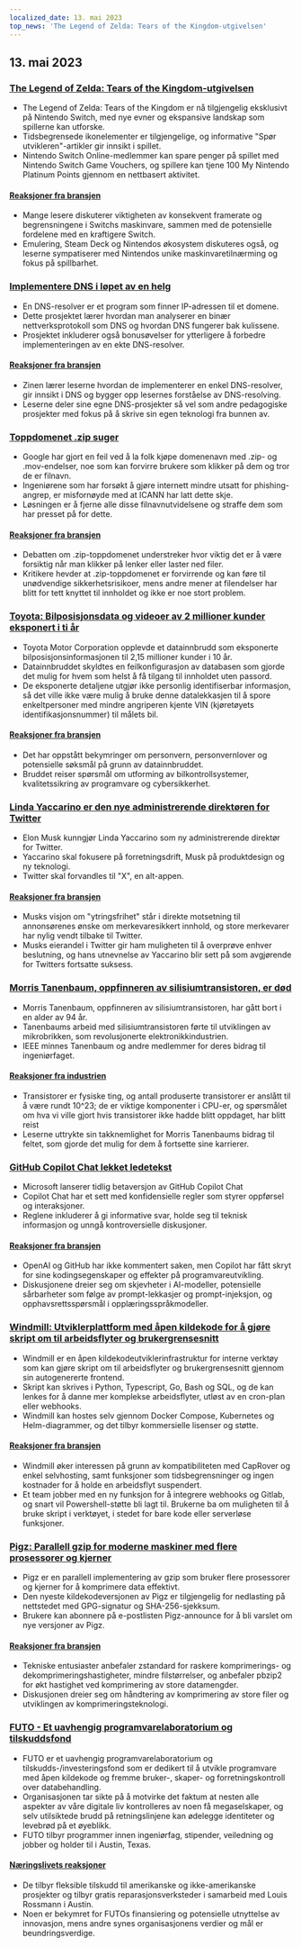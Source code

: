 ```yaml
---
localized_date: 13. mai 2023
top_news: 'The Legend of Zelda: Tears of the Kingdom-utgivelsen'
---
```




## 13. mai 2023

### [The Legend of Zelda: Tears of the Kingdom-utgivelsen](https://www.zelda.com/tears-of-the-kingdom/)

- The Legend of Zelda: Tears of the Kingdom er nå tilgjengelig eksklusivt på Nintendo Switch, med nye evner og ekspansive landskap som spillerne kan utforske.
- Tidsbegrensede ikonelementer er tilgjengelige, og informative "Spør utvikleren"-artikler gir innsikt i spillet.
- Nintendo Switch Online-medlemmer kan spare penger på spillet med Nintendo Switch Game Vouchers, og spillere kan tjene 100 My Nintendo Platinum Points gjennom en nettbasert aktivitet.

#### [Reaksjoner fra bransjen](http://news.ycombinator.com/item?id=35912318)

- Mange lesere diskuterer viktigheten av konsekvent framerate og begrensningene i Switchs maskinvare, sammen med de potensielle fordelene med en kraftigere Switch.
- Emulering, Steam Deck og Nintendos økosystem diskuteres også, og leserne sympatiserer med Nintendos unike maskinvaretilnærming og fokus på spillbarhet.

### [Implementere DNS i løpet av en helg](https://implement-dns.wizardzines.com/)

- En DNS-resolver er et program som finner IP-adressen til et domene.
- Dette prosjektet lærer hvordan man analyserer en binær nettverksprotokoll som DNS og hvordan DNS fungerer bak kulissene.
- Prosjektet inkluderer også bonusøvelser for ytterligere å forbedre implementeringen av en ekte DNS-resolver.

#### [Reaksjoner fra bransjen](http://news.ycombinator.com/item?id=35916064)

- Zinen lærer leserne hvordan de implementerer en enkel DNS-resolver, gir innsikt i DNS og bygger opp lesernes forståelse av DNS-resolving.
- Leserne deler sine egne DNS-prosjekter så vel som andre pedagogiske prosjekter med fokus på å skrive sin egen teknologi fra bunnen av.

### [Toppdomenet .zip suger](https://financialstatement.zip/)

- Google har gjort en feil ved å la folk kjøpe domenenavn med .zip- og .mov-endelser, noe som kan forvirre brukere som klikker på dem og tror de er filnavn.
- Ingeniørene som har forsøkt å gjøre internett mindre utsatt for phishing-angrep, er misfornøyde med at ICANN har latt dette skje.
- Løsningen er å fjerne alle disse filnavnutvidelsene og straffe dem som har presset på for dette.

#### [Reaksjoner fra bransjen](http://news.ycombinator.com/item?id=35920336)

- Debatten om .zip-toppdomenet understreker hvor viktig det er å være forsiktig når man klikker på lenker eller laster ned filer.
- Kritikere hevder at .zip-toppdomenet er forvirrende og kan føre til unødvendige sikkerhetsrisikoer, mens andre mener at filendelser har blitt for tett knyttet til innholdet og ikke er noe stort problem.

### [Toyota: Bilposisjonsdata og videoer av 2 millioner kunder eksponert i ti år](https://www.bleepingcomputer.com/news/security/toyota-car-location-data-of-2-million-customers-exposed-for-ten-years/)

- Toyota Motor Corporation opplevde et datainnbrudd som eksponerte bilposisjonsinformasjonen til 2,15 millioner kunder i 10 år.
- Datainnbruddet skyldtes en feilkonfigurasjon av databasen som gjorde det mulig for hvem som helst å få tilgang til innholdet uten passord.
- De eksponerte detaljene utgjør ikke personlig identifiserbar informasjon, så det ville ikke være mulig å bruke denne datalekkasjen til å spore enkeltpersoner med mindre angriperen kjente VIN (kjøretøyets identifikasjonsnummer) til målets bil.

#### [Reaksjoner fra bransjen](http://news.ycombinator.com/item?id=35919133)

- Det har oppstått bekymringer om personvern, personvernlover og potensielle søksmål på grunn av datainnbruddet.
- Bruddet reiser spørsmål om utforming av bilkontrollsystemer, kvalitetssikring av programvare og cybersikkerhet.

### [Linda Yaccarino er den nye administrerende direktøren for Twitter](https://twitter.com/elonmusk/status/1657050349608501249)

- Elon Musk kunngjør Linda Yaccarino som ny administrerende direktør for Twitter.
- Yaccarino skal fokusere på forretningsdrift, Musk på produktdesign og ny teknologi.
- Twitter skal forvandles til "X", en alt-appen.

#### [Reaksjoner fra bransjen](http://news.ycombinator.com/item?id=35917912)

- Musks visjon om "ytringsfrihet" står i direkte motsetning til annonsørenes ønske om merkevaresikkert innhold, og store merkevarer har nylig vendt tilbake til Twitter.
- Musks eierandel i Twitter gir ham muligheten til å overprøve enhver beslutning, og hans utnevnelse av Yaccarino blir sett på som avgjørende for Twitters fortsatte suksess.

### [Morris Tanenbaum, oppfinneren av silisiumtransistoren, er død](https://spectrum.ieee.org/in-memoriam-may-2023)

- Morris Tanenbaum, oppfinneren av silisiumtransistoren, har gått bort i en alder av 94 år.
- Tanenbaums arbeid med silisiumtransistoren førte til utviklingen av mikrobrikken, som revolusjonerte elektronikkindustrien.
- IEEE minnes Tanenbaum og andre medlemmer for deres bidrag til ingeniørfaget.

#### [Reaksjoner fra industrien](http://news.ycombinator.com/item?id=35920261)

- Transistorer er fysiske ting, og antall produserte transistorer er anslått til å være rundt 10^23; de er viktige komponenter i CPU-er, og spørsmålet om hva vi ville gjort hvis transistorer ikke hadde blitt oppdaget, har blitt reist
- Leserne uttrykte sin takknemlighet for Morris Tanenbaums bidrag til feltet, som gjorde det mulig for dem å fortsette sine karrierer.

### [GitHub Copilot Chat lekket ledetekst](https://twitter.com/marvinvonhagen/status/1657060506371346432)

- Microsoft lanserer tidlig betaversjon av GitHub Copilot Chat
- Copilot Chat har et sett med konfidensielle regler som styrer oppførsel og interaksjoner.
- Reglene inkluderer å gi informative svar, holde seg til teknisk informasjon og unngå kontroversielle diskusjoner.

#### [Reaksjoner fra bransjen](http://news.ycombinator.com/item?id=35921375)

- OpenAI og GitHub har ikke kommentert saken, men Copilot har fått skryt for sine kodingsegenskaper og effekter på programvareutvikling.
- Diskusjonene dreier seg om skjevheter i AI-modeller, potensielle sårbarheter som følge av prompt-lekkasjer og prompt-injeksjon, og opphavsrettsspørsmål i opplæringsspråkmodeller.

### [Windmill: Utviklerplattform med åpen kildekode for å gjøre skript om til arbeidsflyter og brukergrensesnitt](https://github.com/windmill-labs/windmill)

- Windmill er en åpen kildekodeutviklerinfrastruktur for interne verktøy som kan gjøre skript om til arbeidsflyter og brukergrensesnitt gjennom sin autogenererte frontend.
- Skript kan skrives i Python, Typescript, Go, Bash og SQL, og de kan lenkes for å danne mer komplekse arbeidsflyter, utløst av en cron-plan eller webhooks.
- Windmill kan hostes selv gjennom Docker Compose, Kubernetes og Helm-diagrammer, og det tilbyr kommersielle lisenser og støtte.

#### [Reaksjoner fra bransjen](http://news.ycombinator.com/item?id=35920082)

- Windmill øker interessen på grunn av kompatibiliteten med CapRover og enkel selvhosting, samt funksjoner som tidsbegrensninger og ingen kostnader for å holde en arbeidsflyt suspendert.
- Et team jobber med en ny funksjon for å integrere webhooks og Gitlab, og snart vil Powershell-støtte bli lagt til. Brukerne ba om muligheten til å bruke skript i verktøyet, i stedet for bare kode eller serverløse funksjoner.

### [Pigz: Parallell gzip for moderne maskiner med flere prosessorer og kjerner](https://zlib.net/pigz/)

- Pigz er en parallell implementering av gzip som bruker flere prosessorer og kjerner for å komprimere data effektivt.
- Den nyeste kildekodeversjonen av Pigz er tilgjengelig for nedlasting på nettstedet med GPG-signatur og SHA-256-sjekksum.
- Brukere kan abonnere på e-postlisten Pigz-announce for å bli varslet om nye versjoner av Pigz.

#### [Reaksjoner fra bransjen](http://news.ycombinator.com/item?id=35914447)

- Tekniske entusiaster anbefaler zstandard for raskere komprimerings- og dekomprimeringshastigheter, mindre filstørrelser, og anbefaler pbzip2 for økt hastighet ved komprimering av store datamengder.
- Diskusjonen dreier seg om håndtering av komprimering av store filer og utviklingen av komprimeringsteknologi.

### [FUTO - Et uavhengig programvarelaboratorium og tilskuddsfond](https://futo.org/)

- FUTO er et uavhengig programvarelaboratorium og tilskudds-/investeringsfond som er dedikert til å utvikle programvare med åpen kildekode og fremme bruker-, skaper- og forretningskontroll over databehandling.
- Organisasjonen tar sikte på å motvirke det faktum at nesten alle aspekter av våre digitale liv kontrolleres av noen få megaselskaper, og selv utilsiktede brudd på retningslinjene kan ødelegge identiteter og levebrød på et øyeblikk.
- FUTO tilbyr programmer innen ingeniørfag, stipender, veiledning og jobber og holder til i Austin, Texas.

#### [Næringslivets reaksjoner](http://news.ycombinator.com/item?id=35911406)

- De tilbyr fleksible tilskudd til amerikanske og ikke-amerikanske prosjekter og tilbyr gratis reparasjonsverksteder i samarbeid med Louis Rossmann i Austin.
- Noen er bekymret for FUTOs finansiering og potensielle utnyttelse av innovasjon, mens andre synes organisasjonens verdier og mål er beundringsverdige.

</Steps>
